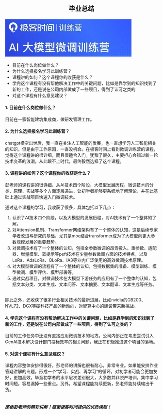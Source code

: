 
## <p style="text-align: center;">毕业总结</p>
![示微调课程](images/logo.jpg)
<span style="color: blue;">

- 目前在什么岗位做什么？
- 为什么选择报名学习此训练营？
- 课程讲的如何？这个课程你的收获是什么？
- 学完这个课程有没有帮他解决工作中的关键问题，比如是靠学到的知识找到了新的工作，还是说在公司内部做成了一些项目，得到了认可之类的
- 对这个课程有什么意见建议？

</span>



#### 1. 目前在什么岗位做什么？
目前在一家智能建筑集成商，做研发管理工作。
#### 2. 为什么选择报名学习此训练营？
chatgpt横空出世后，我一直在关注人工智能的发展，也一直想学习人工智能相关的知识，但是由于工作原因，一直没机会。在极客时间上看到微调训练营的课程，觉得这个课程讲的很详细，而且很适合入门。犹豫了很久，主要担心会错过新一轮技术变革的浪潮，从此跟不上时代，最终毅然选择了这个课程。
#### 3. 课程讲的如何？这个课程你的收获是什么？
彭老师的课程讲的很详细，从AI技术四个阶段、大模型发展历程、微调技术的分类、原理、实战等多个方面逐层递进，让初学者能够更系统地了解理论，并在此基础上通过实战项目快速入门微调技术。<br>

通过这个课程的学习，我收获了很多，具体包括以下几点：
1. 认识了AI技术四个阶段，以及大模型的发展历程，对AI技术有了一个整体的了解。
2. 对Attension机制、Transformer网络架构有了一个整体的认知，这是后续专家学者改进与研究的基础，尤其是moe结合transformer成为了大模型向更大参数规模发展的重要趋势。
3. 对微调技术有了一个整体的认知，包括全参数微调的昂贵投入、重参数、适配器、增量模型、软提示等peft技术在少量参数微调方面的技术特点，以及LoRa、AdaLoRa、QLoRa、IA3等业内广泛使用的高效微调技术原理。
4. 对大模型微调的流程有了一个整体的认知，包括数据集的准备、模型训练、模型微调、模型评估、模型部署等。
5. 通过实战项目，对微调技术在大模型下游任务的应用有了一个整体的认知，包括文本分类、文本生成、文本问答、文本摘要、文本翻译、文本生成等任务。

<br>除此之外，还收获了很多行业相关技术的最新进展，比如nvidia的GB200、NVL72、DGX等硬科技产品的新动向，对智算中心的建设带来新挑战。
#### 4. 学完这个课程有没有帮助解决工作中的关键问题，比如是靠学到的知识找到了新的工作，还是说在公司内部做成了一些项目，得到了认可之类的？
目前的工作任务中还没有直接应用微调技术的地方。公司内部正在考虑尝试引入GenAI技术解决设计部门投标效率的相关问题，我正在积极推进这个项目的落地。
#### 5. 对这个课程有什么意见建议？
课程内容整体安排得很好，彭老师的讲解也很有耐心，非常专业。如果能安排作业答疑讲解的专题，形成一个“学习、实战、再学习“的循环，对初学者可能会更加友好，更加高效，毕竟初学者的水平层次差别很大，大多数并非脱产培训，集中学习时间短，容易漏掉一些重点。另外，希望课程能持续更新，彭老师能持续输出干货。
##### <br>感谢彭老师的精彩讲解！感谢极客时间提供的优质课程！

